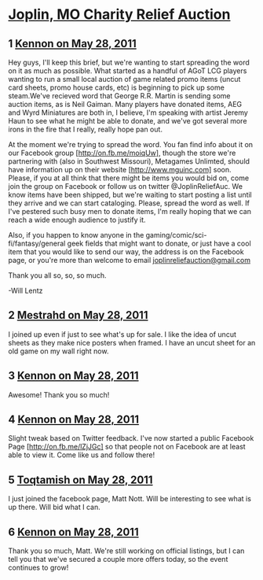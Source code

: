 # [Joplin, MO Charity Relief Auction](https://community.fantasyflightgames.com/topic/47482-joplin-mo-charity-relief-auction/)

## 1 [Kennon on May 28, 2011](https://community.fantasyflightgames.com/topic/47482-joplin-mo-charity-relief-auction/?do=findComment&comment=476109)

Hey guys, I'll keep this brief, but we're wanting to start spreading the word on it as much as possible. What started as a handful of AGoT LCG players wanting to run a small local auction of game related promo items (uncut card sheets, promo house cards, etc) is beginning to pick up some steam.We've recieved word that George R.R. Martin is sending some auction items, as is Neil Gaiman. Many players have donated items, AEG and Wyrd Miniatures are both in, I believe, I'm speaking with artist Jeremy Haun to see what he might be able to donate, and we've got several more irons in the fire that I really, really hope pan out.

At the moment we're trying to spread the word. You fan find info about it on our Facebook group [http://on.fb.me/moiqUw], though the store we're partnering with (also in Southwest Missouri), Metagames Unlimted, should have information up on their website [http://www.mguinc.com] soon. Please, if you at all think that there might be items you would bid on, come join the group on Facebook or follow us on twitter @JoplinReliefAuc. We know items have been shipped, but we're waiting to start posting a list until they arrive and we can start cataloging. Please, spread the word as well. If I've pestered such busy men to donate items, I'm really hoping that we can reach a wide enough audience to justify it.

Also, if you happen to know anyone in the gaming/comic/sci-fi/fantasy/general geek fields that might want to donate, or just have a cool item that you would like to send our way, the address is on the Facebook page, or you're more than welcome to email joplinreliefauction@gmail.com

Thank you all so, so, so much.

-Will Lentz

## 2 [Mestrahd on May 28, 2011](https://community.fantasyflightgames.com/topic/47482-joplin-mo-charity-relief-auction/?do=findComment&comment=476117)

I joined up even if just to see what's up for sale. I like the idea of uncut sheets as they make nice posters when framed. I have an uncut sheet for an old game on my wall right now.

## 3 [Kennon on May 28, 2011](https://community.fantasyflightgames.com/topic/47482-joplin-mo-charity-relief-auction/?do=findComment&comment=476129)

Awesome! Thank you so much!

## 4 [Kennon on May 28, 2011](https://community.fantasyflightgames.com/topic/47482-joplin-mo-charity-relief-auction/?do=findComment&comment=476142)

Slight tweak based on Twitter feedback. I've now started a public Facebook Page [http://on.fb.me/lZjJGc] so that people not on Facebook are at least able to view it. Come like us and follow there!

## 5 [Toqtamish on May 28, 2011](https://community.fantasyflightgames.com/topic/47482-joplin-mo-charity-relief-auction/?do=findComment&comment=476169)

I just joined the facebook page, Matt Nott. Will be interesting to see what is up there. Will bid what I can.

## 6 [Kennon on May 28, 2011](https://community.fantasyflightgames.com/topic/47482-joplin-mo-charity-relief-auction/?do=findComment&comment=476243)

Thank you so much, Matt. We're still working on official listings, but I can tell you that we've secured a couple more offers today, so the event continues to grow!

